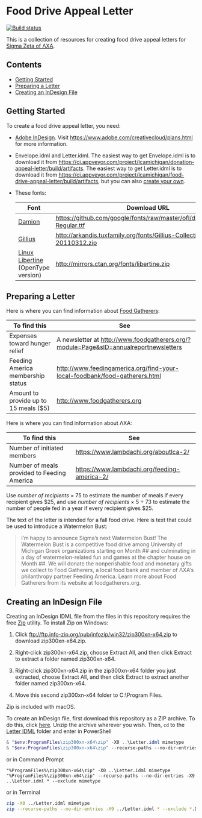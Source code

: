# Food Drive Appeal Letter

[![Build status](https://ci.appveyor.com/api/projects/status/njbi2ne90pj81idb?svg=true)](https://ci.appveyor.com/project/lcamichigan/food-drive-appeal-letter)

This is a collection of resources for creating food drive appeal letters for
[Sigma Zeta of ΛΧΑ](http://lcamichigan.com).

## Contents

* [Getting Started](#getting-started)
* [Preparing a Letter](#preparing-a-letter)
* [Creating an InDesign File](#creating-an-indesign-file)

## Getting Started

To create a food drive appeal letter, you need:

* [Adobe InDesign](https://www.adobe.com/products/indesign.html). Visit
  https://www.adobe.com/creativecloud/plans.html for more information.

* Envelope.idml and Letter.idml. The easiest way to get Envelope.idml is to
  download it from
  https://ci.appveyor.com/project/lcamichigan/donation-appeal-letter/build/artifacts.
  The easiest way to get Letter.idml is to download it from
  https://ci.appveyor.com/project/lcamichigan/food-drive-appeal-letter/build/artifacts,
  but you can also [create your own](#creating-an-indesign-file).

* These fonts:

  | Font                                                                | Download URL                                                             |
  |---------------------------------------------------------------------|--------------------------------------------------------------------------|
  | [Damion](https://fonts.google.com/specimen/Damion)                  | https://github.com/google/fonts/raw/master/ofl/damion/Damion-Regular.ttf |
  | [Gillius](http://arkandis.tuxfamily.org/adffonts.html)              | http://arkandis.tuxfamily.org/fonts/Gillius-Collection-20110312.zip      |
  | [Linux Libertine](http://www.linuxlibertine.org) (OpenType version) | http://mirrors.ctan.org/fonts/libertine.zip                              |

## Preparing a Letter

Here is where you can find information about
[Food Gatherers](http://www.foodgatherers.org):

| To find this                          | See                                                                                   |
|---------------------------------------|---------------------------------------------------------------------------------------|
| Expenses toward hunger relief         | A newsletter at http://www.foodgatherers.org/?module=Page&sID=annualreportnewsletters |
| Feeding America membership status     | http://www.feedingamerica.org/find-your-local-foodbank/food-gatherers.html            |
| Amount to provide up to 15 meals ($5) | http://www.foodgatherers.org                                                          |

Here is where you can find information about ΛΧΑ:

| To find this                                | See                                          |
|---------------------------------------------|----------------------------------------------|
| Number of initiated members                 | https://www.lambdachi.org/aboutlca-2/        |
| Number of meals provided to Feeding America | https://www.lambdachi.org/feeding-america-2/ |

Use _number of recipients_ × 75 to estimate the number of meals if every
recipient gives $25, and use _number of recipients_ × 5 ÷ 73 to estimate the
number of people fed in a year if every recipient gives $25.

The text of the letter is intended for a fall food drive. Here is text that
could be used to introduce a Watermelon Bust:

> I’m happy to announce Sigma’s next Watermelon Bust! The Watermelon Bust is a
> competitive food drive among University of Michigan Greek organizations
> starting on Month ## and culminating in a day of watermelon-related fun and
> games at the chapter house on Month ##. We will donate the nonperishable food
> and monetary gifts we collect to Food Gatherers, a local food bank and member
> of ΛΧΑ’s philanthropy partner Feeding America. Learn more about Food Gatherers
> from its website at foodgatherers.org.

## Creating an InDesign File

Creating an InDesign IDML file from the files in this repository requires the
free [Zip](http://www.info-zip.org/Zip.html) utility. To install Zip on Windows:

1. Click ftp://ftp.info-zip.org/pub/infozip/win32/zip300xn-x64.zip to download
   zip300xn-x64.zip.

2. Right-click zip300xn-x64.zip, choose Extract All, and then click Extract to
   extract a folder named zip300xn-x64.

3. Right-click zip300xn-x64.zip in the zip300xn-x64 folder you just extracted,
   choose Extract All, and then click Extract to extract another folder named
   zip300xn-x64.

4. Move this second zip300xn-x64 folder to C:\Program Files.

Zip is included with macOS.

To create an InDesign file, first download this repository as a ZIP archive. To
do this, click
[here](https://github.com/lcamichigan/food-drive-appeal-letter/archive/master.zip).
Unzip the archive wherever you wish. Then, `cd` to the
[Letter IDML](Letter%20IDML) folder and enter in PowerShell

```powershell
& "$env:ProgramFiles\zip300xn-x64\zip" -X0 ..\Letter.idml mimetype
& "$env:ProgramFiles\zip300xn-x64\zip" --recurse-paths --no-dir-entries -X9 ..\Letter.idml * --exclude mimetype
```

or in Command Prompt

```batch
"%ProgramFiles%\zip300xn-x64\zip" -X0 ..\Letter.idml mimetype
"%ProgramFiles%\zip300xn-x64\zip" --recurse-paths --no-dir-entries -X9 ..\Letter.idml * --exclude mimetype
```

or in Terminal

```sh
zip -X0 ../Letter.idml mimetype
zip --recurse-paths --no-dir-entries -X9 ../Letter.idml * --exclude *.DS_Store mimetype
```
